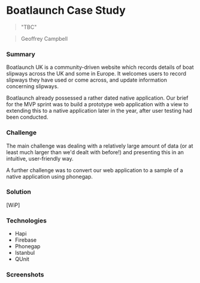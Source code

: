 # Boatlaunch Case Study


>"TBC"

> Geoffrey Campbell

### Summary

Boatlaunch UK is a community-driven website which records details of boat slipways across the UK and some in Europe. It welcomes users to record slipways they have used or come across, and update information concerning slipways.

Boatlaunch already possessed a rather dated native application. Our brief for the MVP sprint was to build a prototype web application with a view to extending this to a native application later in the year, after user testing had been conducted.

### Challenge

The main challenge was dealing with a relatively large amount of data (or at least much larger than we'd dealt with before!) and presenting this in an intuitive, user-friendly way.

A further challenge was to convert our web application to a sample of a native application using phonegap.

### Solution

[WiP]

### Technologies

* Hapi
* Firebase
* Phonegap
* Istanbul
* QUnit

### Screenshots
